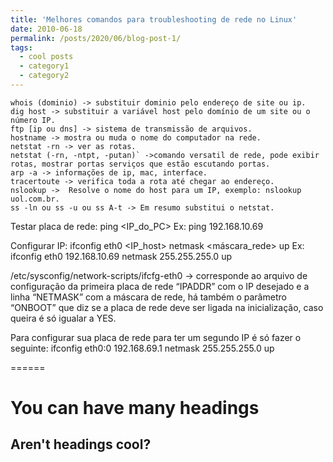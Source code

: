 ```yaml
---
title: 'Melhores comandos para troubleshooting de rede no Linux'
date: 2010-06-18
permalink: /posts/2020/06/blog-post-1/
tags:
  - cool posts
  - category1
  - category2
---
```


```
whois (dominio) -> substituir dominio pelo endereço de site ou ip.
dig host -> substituir a variável host pelo domínio de um site ou o número IP.
ftp [ip ou dns] -> sistema de transmissão de arquivos.
hostname -> mostra ou muda o nome do computador na rede.
netstat -rn -> ver as rotas.
netstat (-rn, -ntpt, -putan)` ->comando versatil de rede, pode exibir rotas, mostrar portas serviços que estão escutando portas.
arp -a -> informações de ip, mac, interface.
tracertoute -> verifica toda a rota até chegar ao endereço.
nslookup ->  Resolve o nome do host para um IP, exemplo: nslookup uol.com.br.
ss -ln ou ss -u ou ss A-t -> Em resumo substitui o netstat.
```
Testar placa de rede:
ping <IP_do_PC>
Ex: ping 192.168.10.69

Configurar IP:
ifconfig eth0 <IP_host> netmask <máscara_rede> up
Ex: ifconfig eth0 192.168.10.69 netmask 255.255.255.0 up

/etc/sysconfig/network-scripts/ifcfg-eth0  -> corresponde ao arquivo de configuração da primeira
placa de rede
“IPADDR” com o IP desejado e a linha 
“NETMASK” com a máscara de rede, há também o parâmetro 
“ONBOOT” que diz se a placa de rede deve ser ligada na
inicialização, caso queira é só igualar a YES.

Para configurar sua placa de rede para ter um segundo IP é só fazer o seguinte:
ifconfig eth0:0 192.168.69.1 netmask 255.255.255.0 up


======

You can have many headings
======

Aren't headings cool?
------